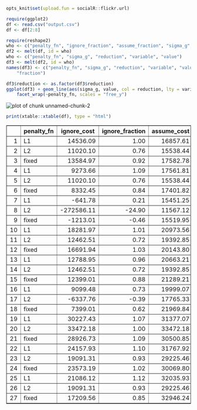 

```r
opts_knit$set(upload.fun = socialR::flickr.url)
```



```r
require(ggplot2)
df <- read.csv("output.csv")
df <- df[2:8]

require(reshape2)
who <- c("penalty_fn", "ignore_fraction", "assume_fraction", "sigma_g", "reduction")
df2 <- melt(df, id = who)
who <- c("penalty_fn", "sigma_g", "reduction", "variable", "value")
df3 <- melt(df2, id = who)
names(df3) <- c("penalty_fn", "sigma_g", "reduction", "variable", "value", "fraction_variable", 
    "fraction")

df3$reduction <- as.factor(df3$reduction)
ggplot(df3) + geom_line(aes(sigma_g, value, col = reduction, lty = variable)) + 
    facet_wrap(~penalty_fn, scales = "free_y")
```

![plot of chunk unnamed-chunk-2](http://farm3.staticflickr.com/2859/10693227993_57a058bab3_o.png) 




```r
print(xtable::xtable(df), type = "html")
```

<!-- html table generated in R 3.0.2 by xtable 1.7-1 package -->
<!-- Tue Nov  5 12:14:28 2013 -->
<TABLE border=1>
<TR> <TH>  </TH> <TH> penalty_fn </TH> <TH> ignore_cost </TH> <TH> ignore_fraction </TH> <TH> assume_cost </TH> <TH> assume_fraction </TH> <TH> sigma_g </TH> <TH> reduction </TH>  </TR>
  <TR> <TD align="right"> 1 </TD> <TD> L1 </TD> <TD align="right"> 14536.09 </TD> <TD align="right"> 1.00 </TD> <TD align="right"> 16857.61 </TD> <TD align="right"> 1.00 </TD> <TD align="right"> 0.05 </TD> <TD align="right"> 0.10 </TD> </TR>
  <TR> <TD align="right"> 2 </TD> <TD> L2 </TD> <TD align="right"> 11020.10 </TD> <TD align="right"> 0.76 </TD> <TD align="right"> 15538.44 </TD> <TD align="right"> 0.92 </TD> <TD align="right"> 0.05 </TD> <TD align="right"> 0.10 </TD> </TR>
  <TR> <TD align="right"> 3 </TD> <TD> fixed </TD> <TD align="right"> 13584.97 </TD> <TD align="right"> 0.92 </TD> <TD align="right"> 17582.78 </TD> <TD align="right"> 1.05 </TD> <TD align="right"> 0.05 </TD> <TD align="right"> 0.10 </TD> </TR>
  <TR> <TD align="right"> 4 </TD> <TD> L1 </TD> <TD align="right"> 9273.66 </TD> <TD align="right"> 1.09 </TD> <TD align="right"> 17561.81 </TD> <TD align="right"> 1.04 </TD> <TD align="right"> 0.05 </TD> <TD align="right"> 0.20 </TD> </TR>
  <TR> <TD align="right"> 5 </TD> <TD> L2 </TD> <TD align="right"> 11020.10 </TD> <TD align="right"> 0.76 </TD> <TD align="right"> 15538.44 </TD> <TD align="right"> 0.92 </TD> <TD align="right"> 0.05 </TD> <TD align="right"> 0.20 </TD> </TR>
  <TR> <TD align="right"> 6 </TD> <TD> fixed </TD> <TD align="right"> 8332.45 </TD> <TD align="right"> 0.84 </TD> <TD align="right"> 17401.82 </TD> <TD align="right"> 1.03 </TD> <TD align="right"> 0.05 </TD> <TD align="right"> 0.20 </TD> </TR>
  <TR> <TD align="right"> 7 </TD> <TD> L1 </TD> <TD align="right"> -641.78 </TD> <TD align="right"> 0.21 </TD> <TD align="right"> 15451.25 </TD> <TD align="right"> 0.92 </TD> <TD align="right"> 0.05 </TD> <TD align="right"> 0.30 </TD> </TR>
  <TR> <TD align="right"> 8 </TD> <TD> L2 </TD> <TD align="right"> -272586.11 </TD> <TD align="right"> -24.90 </TD> <TD align="right"> 11567.12 </TD> <TD align="right"> 0.69 </TD> <TD align="right"> 0.05 </TD> <TD align="right"> 0.30 </TD> </TR>
  <TR> <TD align="right"> 9 </TD> <TD> fixed </TD> <TD align="right"> -1213.01 </TD> <TD align="right"> -0.46 </TD> <TD align="right"> 15519.95 </TD> <TD align="right"> 0.92 </TD> <TD align="right"> 0.05 </TD> <TD align="right"> 0.30 </TD> </TR>
  <TR> <TD align="right"> 10 </TD> <TD> L1 </TD> <TD align="right"> 18281.97 </TD> <TD align="right"> 1.01 </TD> <TD align="right"> 20973.56 </TD> <TD align="right"> 0.99 </TD> <TD align="right"> 0.20 </TD> <TD align="right"> 0.10 </TD> </TR>
  <TR> <TD align="right"> 11 </TD> <TD> L2 </TD> <TD align="right"> 12462.51 </TD> <TD align="right"> 0.72 </TD> <TD align="right"> 19392.85 </TD> <TD align="right"> 0.91 </TD> <TD align="right"> 0.20 </TD> <TD align="right"> 0.10 </TD> </TR>
  <TR> <TD align="right"> 12 </TD> <TD> fixed </TD> <TD align="right"> 16691.94 </TD> <TD align="right"> 1.03 </TD> <TD align="right"> 20143.80 </TD> <TD align="right"> 0.95 </TD> <TD align="right"> 0.20 </TD> <TD align="right"> 0.10 </TD> </TR>
  <TR> <TD align="right"> 13 </TD> <TD> L1 </TD> <TD align="right"> 12788.95 </TD> <TD align="right"> 0.96 </TD> <TD align="right"> 20663.21 </TD> <TD align="right"> 0.97 </TD> <TD align="right"> 0.20 </TD> <TD align="right"> 0.20 </TD> </TR>
  <TR> <TD align="right"> 14 </TD> <TD> L2 </TD> <TD align="right"> 12462.51 </TD> <TD align="right"> 0.72 </TD> <TD align="right"> 19392.85 </TD> <TD align="right"> 0.91 </TD> <TD align="right"> 0.20 </TD> <TD align="right"> 0.20 </TD> </TR>
  <TR> <TD align="right"> 15 </TD> <TD> fixed </TD> <TD align="right"> 12399.01 </TD> <TD align="right"> 0.88 </TD> <TD align="right"> 21289.21 </TD> <TD align="right"> 1.00 </TD> <TD align="right"> 0.20 </TD> <TD align="right"> 0.20 </TD> </TR>
  <TR> <TD align="right"> 16 </TD> <TD> L1 </TD> <TD align="right"> 9099.48 </TD> <TD align="right"> 0.73 </TD> <TD align="right"> 19999.07 </TD> <TD align="right"> 0.94 </TD> <TD align="right"> 0.20 </TD> <TD align="right"> 0.30 </TD> </TR>
  <TR> <TD align="right"> 17 </TD> <TD> L2 </TD> <TD align="right"> -6337.76 </TD> <TD align="right"> -0.39 </TD> <TD align="right"> 17765.33 </TD> <TD align="right"> 0.83 </TD> <TD align="right"> 0.20 </TD> <TD align="right"> 0.30 </TD> </TR>
  <TR> <TD align="right"> 18 </TD> <TD> fixed </TD> <TD align="right"> 7399.01 </TD> <TD align="right"> 0.62 </TD> <TD align="right"> 21969.84 </TD> <TD align="right"> 1.03 </TD> <TD align="right"> 0.20 </TD> <TD align="right"> 0.30 </TD> </TR>
  <TR> <TD align="right"> 19 </TD> <TD> L1 </TD> <TD align="right"> 30227.43 </TD> <TD align="right"> 1.07 </TD> <TD align="right"> 31377.07 </TD> <TD align="right"> 0.94 </TD> <TD align="right"> 0.50 </TD> <TD align="right"> 0.10 </TD> </TR>
  <TR> <TD align="right"> 20 </TD> <TD> L2 </TD> <TD align="right"> 33472.18 </TD> <TD align="right"> 1.00 </TD> <TD align="right"> 33472.18 </TD> <TD align="right"> 1.00 </TD> <TD align="right"> 0.50 </TD> <TD align="right"> 0.10 </TD> </TR>
  <TR> <TD align="right"> 21 </TD> <TD> fixed </TD> <TD align="right"> 28926.73 </TD> <TD align="right"> 1.09 </TD> <TD align="right"> 30500.85 </TD> <TD align="right"> 0.91 </TD> <TD align="right"> 0.50 </TD> <TD align="right"> 0.10 </TD> </TR>
  <TR> <TD align="right"> 22 </TD> <TD> L1 </TD> <TD align="right"> 24157.93 </TD> <TD align="right"> 1.10 </TD> <TD align="right"> 31767.92 </TD> <TD align="right"> 0.95 </TD> <TD align="right"> 0.50 </TD> <TD align="right"> 0.20 </TD> </TR>
  <TR> <TD align="right"> 23 </TD> <TD> L2 </TD> <TD align="right"> 19091.31 </TD> <TD align="right"> 0.93 </TD> <TD align="right"> 29225.46 </TD> <TD align="right"> 0.87 </TD> <TD align="right"> 0.50 </TD> <TD align="right"> 0.20 </TD> </TR>
  <TR> <TD align="right"> 24 </TD> <TD> fixed </TD> <TD align="right"> 23573.19 </TD> <TD align="right"> 1.02 </TD> <TD align="right"> 30069.80 </TD> <TD align="right"> 0.90 </TD> <TD align="right"> 0.50 </TD> <TD align="right"> 0.20 </TD> </TR>
  <TR> <TD align="right"> 25 </TD> <TD> L1 </TD> <TD align="right"> 21086.12 </TD> <TD align="right"> 1.12 </TD> <TD align="right"> 32035.93 </TD> <TD align="right"> 0.96 </TD> <TD align="right"> 0.50 </TD> <TD align="right"> 0.30 </TD> </TR>
  <TR> <TD align="right"> 26 </TD> <TD> L2 </TD> <TD align="right"> 19091.31 </TD> <TD align="right"> 0.93 </TD> <TD align="right"> 29225.46 </TD> <TD align="right"> 0.87 </TD> <TD align="right"> 0.50 </TD> <TD align="right"> 0.30 </TD> </TR>
  <TR> <TD align="right"> 27 </TD> <TD> fixed </TD> <TD align="right"> 17209.56 </TD> <TD align="right"> 0.85 </TD> <TD align="right"> 32946.24 </TD> <TD align="right"> 0.98 </TD> <TD align="right"> 0.50 </TD> <TD align="right"> 0.30 </TD> </TR>
   </TABLE>

